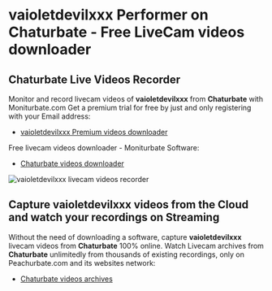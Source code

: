 # vaioletdevilxxx Performer on Chaturbate - Free LiveCam videos downloader

## Chaturbate Live Videos Recorder

Monitor and record livecam videos of **vaioletdevilxxx** from **Chaturbate** with Moniturbate.com
Get a premium trial for free by just and only registering with your Email address:
* [vaioletdevilxxx Premium videos downloader](https://moniturbate.com/request-demo-licence-key.html)

Free livecam videos downloader - Moniturbate Software:
* [Chaturbate videos downloader](https://moniturbate.com/moniturbate-download-software.html)

![vaioletdevilxxx livecam videos recorder](https://peachurnet.com/templates/moniturbate-software.png)


## Capture vaioletdevilxxx videos from the Cloud and watch your recordings on Streaming

Without the need of downloading a software, capture **vaioletdevilxxx** livecam videos from **Chaturbate** 100% online.
Watch Livecam archives from **Chaturbate** unlimitedly from thousands of existing recordings, only on Peachurbate.com and its websites network:
* [Chaturbate videos archives](https://peachurnet.com/)